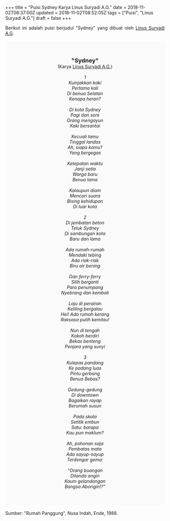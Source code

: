 +++
title = "Puisi Sydney Karya Linus Suryadi A.G."
date = 2018-11-02T08:37:00Z
updated = 2018-11-02T08:52:05Z
tags = ["Puisi", "Linus Suryadi A.G."]
draft = false
+++

<div dir="ltr" style="text-align: left;" trbidi="on"><div dir="ltr" style="text-align: left;" trbidi="on"><div style="text-align: justify;">Berikut ini adalah puisi berjudul "Sydney" yang dibuat oleh <a href="https://ensiklopedia.kemdikbud.go.id/sastra/artikel/Linus_Suryadi_AG" target="_blank">Linus Suryadi A.G</a>. </div><br /><div style="background: #FAFAFA; font-size: 14px; height: auto; margin: 0 auto; padding: 50px; text-align: center; width: auto;"><span style="font-size: 18px;"><b>"Sydney"</b></span><br />(Karya <a href="https://www.sekata.web.id/tags/linus-suryadi-a.g." target="_blank">Linus Suryadi A.G.</a>)<br /><br /><i>1</i><br /><i>Kuinjakkan kaki</i><br /><i>Pertama kali</i><br /><i>Di benua Selatan</i><br /><i>Kenapa heran?</i><br /><br /><i>Di kota Sydney</i><br /><i>Pagi dan sore</i><br /><i>Orang mengayun</i><br /><i>Kaki bersantai</i><br /><br /><i>Kecuali tamu</i><br /><i>Tinggal landas</i><br /><i>Ah, siapa kamu?</i><br /><i>Yang bergegas</i><br /><br /><i>Ketepatan waktu</i><br /><i>Janji setia</i><br /><i>Warga baru</i><br /><i>Benua lama</i><br /><br /><i>Kalaupun diam</i><br /><i>Mencari suara</i><br /><i>Bising kehidupan</i><br /><i>Di luar kota</i><br /><br /><i>2</i><br /><i>Di jembatan beton</i><br /><i>Teluk Sydney</i><br /><i>Di sambungan kota</i><br /><i>Baru dan lama</i><br /><br /><i>Ada rumah-rumah</i><br /><i>Mendaki tebing</i><br /><i>Ada riak-riak</i><br /><i>Biru air bening</i><br /><br /><i>Dan ferry-ferry</i><br /><i>Silih berganti</i><br /><i>Para penumpang</i><br /><i>Nyebrang dan kembali</i><br /><br /><i>Laju di perairan</i><br /><i>Keliling bergalau</i><br /><i>Hei! Ada rumah kerang</i><br /><i>Raksasa putih kemilau!</i><br /><br /><i>Nun di tengah</i><br /><i>Kokoh berdiri</i><br /><i>Bekas benteng</i><br /><i>Penjara yang sunyi</i><br /><br /><i>3</i><br /><i>Kulepas pandang</i><br /><i>Ke padang luas</i><br /><i>Pintu gerbang</i><br /><i>Benua Bebas?</i><br /><br /><i>Gedung-gedung</i><br /><i>Di downtown</i><br /><i>Bagaikan rayap</i><br /><i>Berumah susun</i><br /><br /><i>Pada skala</i><br /><i>Setitik embun</i><br /><i>Satu: barapa</i><br /><i>Kau pun maklum?</i><br /><br /><i>Ah, pohonan saja</i><br /><i>Pembatas mata</i><br /><i>Ada sayup-sayup</i><br /><i>Terdengar gema:</i><br /><br /><i>“Orang buangan</i><br /><i>Dilanda angin</i><br /><i>Kaum gelandangan</i><br /><i>Bangsa Aborigin!?”</i></div></div><br /><div style="text-align: justify;">Sumber: "Rumah Panggung", Nusa Indah, Ende, 1988.</div></div>
